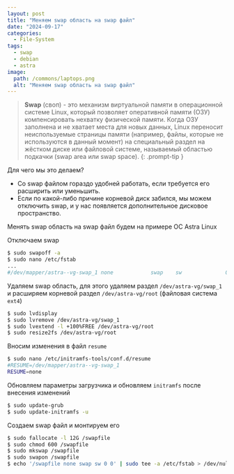 ```yaml
---
layout: post
title: "Меняем swap область на swap файл"
date: "2024-09-17"
categories:
  - File-System
tags:
  - swap
  - debian
  - astra
image:
  path: /commons/laptops.png
  alt: "Меняем swap область на swap файл"
---
```


> **Swap** (своп) - это механизм виртуальной памяти в операционной системе Linux, который позволяет оперативной памяти (ОЗУ) компенсировать нехватку физической памяти. Когда ОЗУ заполнена и не хватает места для новых данных, Linux переносит неиспользуемые страницы памяти (например, файлы, которые не используются в данный момент) на специальный раздел на жёстком диске или файловой системе, называемый областью подкачки (swap area или swap space).
{: .prompt-tip }

Для чего мы это делаем?
- Со swap файлом гораздо удобней работать, если требуется его расширить или уменьшить.
- Если по какой-либо причине корневой диск забился, мы можем отключить swap, и у нас появляется дополнительное дисковое пространство.

Менять swap область на swap файл будем на примере ОС Astra Linux

Отключаем swap

```sh
$ sudo swapoff -a
$ sudo nano /etc/fstab
...
#/dev/mapper/astra--vg-swap_1 none            swap    sw              0       0
```

Удаляем swap область, для этого удаляем раздел `/dev/astra-vg/swap_1` и расширяем корневой раздел `/dev/astra-vg/root` (файловая система `ext4`)

```sh
$ sudo lvdisplay
$ sudo lvremove /dev/astra-vg/swap_1
$ sudo lvextend -l +100%FREE /dev/astra-vg/root
$ sudo resize2fs /dev/astra-vg/root
```

Вносим изменения в файл `resume`
```sh
$ sudo nano /etc/initramfs-tools/conf.d/resume
#RESUME=/dev/mapper/astra--vg-swap_1
RESUME=none
```

Обновляем параметры загрузчика и обновляем `initramfs` после внесения изменений

```sh
$ sudo update-grub
$ sudo update-initramfs -u
```

Создаем swap файл и монтируем его

```sh
$ sudo fallocate -l 12G /swapfile
$ sudo chmod 600 /swapfile
$ sudo mkswap /swapfile
$ sudo swapon /swapfile
$ echo '/swapfile none swap sw 0 0' | sudo tee -a /etc/fstab > /dev/null 2>&1
```
